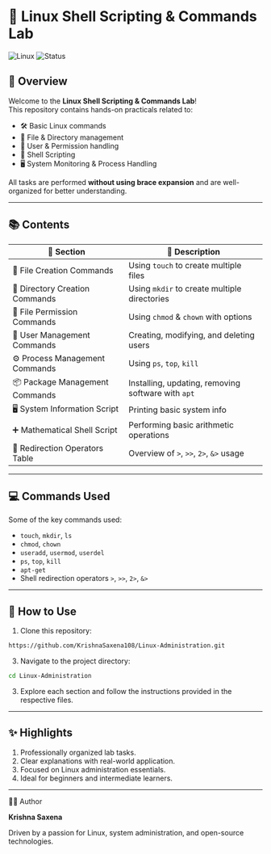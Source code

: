 # 🚀 Linux Shell Scripting & Commands Lab

![Linux](https://img.shields.io/badge/Linux-Shell_Scripting-orange?logo=linux&logoColor=white)
![Status](https://img.shields.io/badge/Status-Completed-brightgreen)

## 📄 Overview

Welcome to the **Linux Shell Scripting & Commands Lab**!  
This repository contains hands-on practicals related to:

- 🛠️ Basic Linux commands  
- 📁 File & Directory management  
- 🔐 User & Permission handling  
- 📝 Shell Scripting  
- 🖥️ System Monitoring & Process Handling  

All tasks are performed **without using brace expansion** and are well-organized for better understanding.

---

## 📚 Contents

| 📂 Section                           | 📝 Description                                     |
|------------------------------------|---------------------------------------------------|
| 📁 File Creation Commands          | Using `touch` to create multiple files             |
| 📁 Directory Creation Commands     | Using `mkdir` to create multiple directories       |
| 🔑 File Permission Commands        | Using `chmod` & `chown` with options               |
| 👤 User Management Commands        | Creating, modifying, and deleting users            |
| ⚙️ Process Management Commands     | Using `ps`, `top`, `kill`                          |
| 📦 Package Management Commands     | Installing, updating, removing software with `apt` |
| 🖥️ System Information Script      | Printing basic system info                         |
| ➕ Mathematical Shell Script       | Performing basic arithmetic operations             |
| 🔄 Redirection Operators Table     | Overview of `>`, `>>`, `2>`, `&>` usage             |

---

## 💻 Commands Used

Some of the key commands used:

- `touch`, `mkdir`, `ls`
- `chmod`, `chown`
- `useradd`, `usermod`, `userdel`
- `ps`, `top`, `kill`
- `apt-get`
- Shell redirection operators `>`, `>>`, `2>`, `&>`

---

## 📑 How to Use

1. Clone this repository:
 ```bash
https://github.com/KrishnaSaxena108/Linux-Administration.git
```
   
3. Navigate to the project directory:
```bash
cd Linux-Administration
```

3. Explore each section and follow the instructions provided in the respective files.

---

## ✨ Highlights

1. Professionally organized lab tasks.
2. Clear explanations with real-world application.
3. Focused on Linux administration essentials.
4. Ideal for beginners and intermediate learners.

---

👨‍💻 Author


**Krishna Saxena**


Driven by a passion for Linux, system administration, and open-source technologies.
